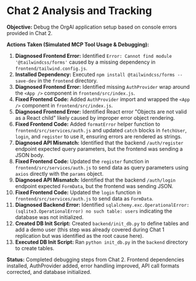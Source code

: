 # Chat 2 Analysis and Tracking

**Objective:** Debug the OrgAI application setup based on console errors provided in Chat 2.

**Actions Taken (Simulated MCP Tool Usage & Debugging):**

1.  **Diagnosed Frontend Error:** Identified `Error: Cannot find module '@tailwindcss/forms'` caused by a missing dependency in `frontend/tailwind.config.js`.
2.  **Installed Dependency:** Executed `npm install @tailwindcss/forms --save-dev` in the `frontend` directory.
3.  **Diagnosed Frontend Error:** Identified missing `AuthProvider` wrap around the `<App />` component in `frontend/src/index.js`.
4.  **Fixed Frontend Code:** Added `AuthProvider` import and wrapped the `<App />` component in `frontend/src/index.js`.
5.  **Diagnosed Frontend Error:** Identified React error "Objects are not valid as a React child" likely caused by improper error object rendering.
6.  **Fixed Frontend Code:** Added `formatError` helper function to `frontend/src/services/auth.js` and updated `catch` blocks in `fetchUser`, `login`, and `register` to use it, ensuring errors are rendered as strings.
7.  **Diagnosed API Mismatch:** Identified that the backend `/auth/register` endpoint expected query parameters, but the frontend was sending a JSON body.
8.  **Fixed Frontend Code:** Updated the `register` function in `frontend/src/services/auth.js` to send data as query parameters using `axios` directly with the `params` object.
9.  **Diagnosed API Mismatch:** Identified that the backend `/auth/login` endpoint expected `FormData`, but the frontend was sending JSON.
10. **Fixed Frontend Code:** Updated the `login` function in `frontend/src/services/auth.js` to send data as `FormData`.
11. **Diagnosed Backend Error:** Identified `sqlalchemy.exc.OperationalError: (sqlite3.OperationalError) no such table: users` indicating the database was not initialized.
12. **Created DB Init Script:** Created `backend/init_db.py` to define tables and add a demo user (this step was already covered during Chat 1 replication but was identified as the root cause here).
13. **Executed DB Init Script:** Ran `python init_db.py` in the `backend` directory to create tables.

**Status:** Completed debugging steps from Chat 2. Frontend dependencies installed, AuthProvider added, error handling improved, API call formats corrected, and database initialized.